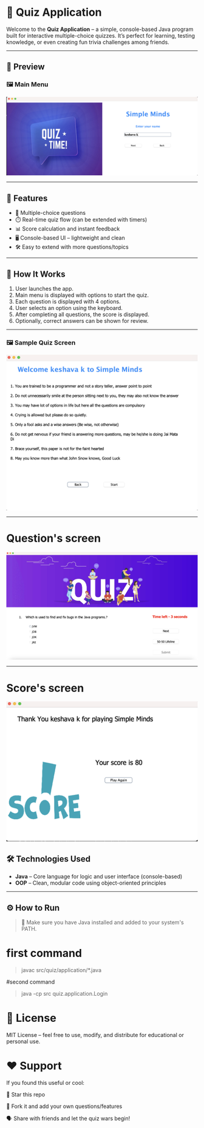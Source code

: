 # 🎯 Quiz Application

Welcome to the **Quiz Application** – a simple, console-based Java program built for interactive multiple-choice quizzes. It’s perfect for learning, testing knowledge, or even creating fun trivia challenges among friends.

---

## 📸 Preview

### 🖼️ Main Menu
![Main Menu](image-1.png)

---

## 🚀 Features

- 🧠 Multiple-choice questions
- ⏱️ Real-time quiz flow (can be extended with timers)
- 📊 Score calculation and instant feedback
- 🖥️ Console-based UI – lightweight and clean
- 🛠️ Easy to extend with more questions/topics

---

## 🧠 How It Works

1. User launches the app.
2. Main menu is displayed with options to start the quiz.
3. Each question is displayed with 4 options.
4. User selects an option using the keyboard.
5. After completing all questions, the score is displayed.
6. Optionally, correct answers can be shown for review.

---

### 🖼️ Sample Quiz Screen
![Quiz Screen](image-2.png)

---

# Question's screen
![Question's screen](image-3.png)


---



# Score's screen
![score's screen](image-4.png)

## 🛠️ Technologies Used

- **Java** – Core language for logic and user interface (console-based)
- **OOP** – Clean, modular code using object-oriented principles

---

## ⚙️ How to Run

> 📌 Make sure you have Java installed and added to your system's PATH.


# first command

> javac src/quiz/application/*.java


#second command

>java -cp src quiz.application.Login


# 📜 License
MIT License – feel free to use, modify, and distribute for educational or personal use.


# ❤️ Support
If you found this useful or cool:

🌟 Star this repo

🍴 Fork it and add your own questions/features

🗣️ Share with friends and let the quiz wars begin!
